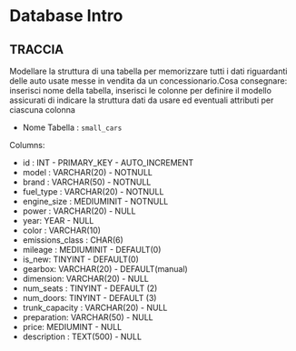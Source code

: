 # Database Intro



## TRACCIA
Modellare la struttura di una tabella per memorizzare tutti i dati riguardanti delle auto usate messe in vendita da un concessionario.Cosa consegnare:
    inserisci nome della tabella,
    inserisci le colonne per definire il modello
    assicurati di indicare la struttura dati da usare ed eventuali attributi per ciascuna colonna


- Nome Tabella : `small_cars`

Columns:

- id : INT - PRIMARY_KEY - AUTO_INCREMENT
- model : VARCHAR(20) - NOTNULL
- brand : VARCHAR(50) - NOTNULL
- fuel_type : VARCHAR(20) - NOTNULL
- engine_size : MEDIUMINIT - NOTNULL
- power : VARCHAR(20) - NULL
- year: YEAR - NULL
- color : VARCHAR(10)
- emissions_class : CHAR(6)
- mileage : MEDIUMINIT - DEFAULT(0)
- is_new: TINYINT - DEFAULT(0)
- gearbox: VARCHAR(20) - DEFAULT(manual)
- dimension: VARCHAR(20) - NULL
- num_seats : TINYINT - DEFAULT (2)
- num_doors: TINYINT - DEFAULT (3)
- trunk_capacity : VARCHAR(20) - NULL
- preparation: VARCHAR(50) - NULL
- price: MEDIUMINT - NULL
- description : TEXT(500) - NULL